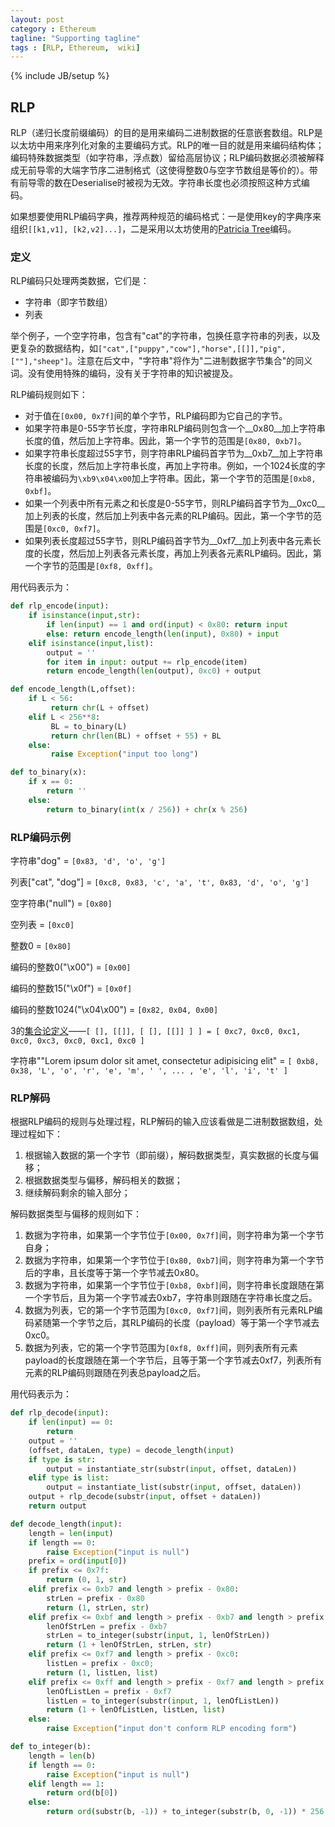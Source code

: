 ```yaml
---
layout: post
category : Ethereum
tagline: "Supporting tagline"
tags : [RLP, Ethereum,  wiki]
---
```

{% include JB/setup %}

## RLP

RLP（递归长度前缀编码）的目的是用来编码二进制数据的任意嵌套数组。RLP是以太坊中用来序列化对象的主要编码方式。RLP的唯一目的就是用来编码结构体；编码特殊数据类型（如字符串，浮点数）留给高层协议；RLP编码数据必须被解释成无前导零的大端字节序二进制格式（这使得整数0与空字节数组是等价的）。带有前导零的数在Deserialise时被视为无效。字符串长度也必须按照这种方式编码。

如果想要使用RLP编码字典，推荐两种规范的编码格式：一是使用key的字典序来组织`[[k1,v1], [k2,v2]...]`，二是采用以太坊使用的[Patricia Tree](https://github.com/ethereum/wiki/wiki/Patricia-Tree)编码。

### 定义

RLP编码只处理两类数据，它们是：

- 字符串（即字节数组）
- 列表

举个例子，一个空字符串，包含有"cat"的字符串，包换任意字符串的列表，以及更复杂的数据结构，如`["cat",["puppy","cow"],"horse",[[]],"pig",[""],"sheep"]`。注意在后文中，"字符串"将作为"二进制数据字节集合"的同义词。没有使用特殊的编码，没有关于字符串的知识被提及。

RLP编码规则如下：

- 对于值在`[0x00, 0x7f]`间的单个字节，RLP编码即为它自己的字节。
- 如果字符串是0-55字节长度，字符串RLP编码则包含一个__0x80__加上字符串长度的值，然后加上字符串。因此，第一个字节的范围是`[0x80, 0xb7]`。
- 如果字符串长度超过55字节，则字符串RLP编码首字节为__0xb7__加上字符串长度的长度，然后加上字符串长度，再加上字符串。例如，一个1024长度的字符串被编码为`\xb9\x04\x00`加上字符串。因此，第一个字节的范围是`[0xb8, 0xbf]`。
- 如果一个列表中所有元素之和长度是0-55字节，则RLP编码首字节为__0xc0__加上列表的长度，然后加上列表中各元素的RLP编码。因此，第一个字节的范围是`[0xc0, 0xf7]`。
- 如果列表长度超过55字节，则RLP编码首字节为__0xf7__加上列表中各元素长度的长度，然后加上列表各元素长度，再加上列表各元素RLP编码。因此，第一个字节的范围是`[0xf8, 0xff]`。

用代码表示为：

```python
def rlp_encode(input):
    if isinstance(input,str):
        if len(input) == 1 and ord(input) < 0x80: return input
        else: return encode_length(len(input), 0x80) + input
    elif isinstance(input,list):
        output = ''
        for item in input: output += rlp_encode(item)
        return encode_length(len(output), 0xc0) + output

def encode_length(L,offset):
    if L < 56:
         return chr(L + offset)
    elif L < 256**8:
         BL = to_binary(L)
         return chr(len(BL) + offset + 55) + BL
    else:
         raise Exception("input too long")

def to_binary(x):
    if x == 0:
        return ''
    else: 
        return to_binary(int(x / 256)) + chr(x % 256)

```

### RLP编码示例

字符串"dog" = `[0x83, 'd', 'o', 'g']`

列表["cat", "dog"] = `[0xc8, 0x83, 'c', 'a', 't', 0x83, 'd', 'o', 'g']`

空字符串("null") = `[0x80]`

空列表 = `[0xc0]`

整数0 = `[0x80]`

编码的整数0("\x00") = `[0x00]`

编码的整数15("\x0f") = `[0x0f]`

编码的整数1024("\x04\x00") = `[0x82, 0x04, 0x00]`

3的[集合论定义](http://en.wikipedia.org/wiki/Set-theoretic_definition_of_natural_numbers)——`[ [], [[]], [ [], [[]] ] ] = [ 0xc7, 0xc0, 0xc1, 0xc0, 0xc3, 0xc0, 0xc1, 0xc0 ]`

字符串""Lorem ipsum dolor sit amet, consectetur adipisicing elit" = `[ 0xb8, 0x38, 'L', 'o', 'r', 'e', 'm', ' ', ... , 'e', 'l', 'i', 't' ]`

### RLP解码

根据RLP编码的规则与处理过程，RLP解码的输入应该看做是二进制数据数组，处理过程如下：

1. 根据输入数据的第一个字节（即前缀），解码数据类型，真实数据的长度与偏移；
2. 根据数据类型与偏移，解码相关的数据；
3. 继续解码剩余的输入部分；

解码数据类型与偏移的规则如下：

1. 数据为字符串，如果第一个字节位于`[0x00, 0x7f]`间，则字符串为第一个字节自身；
2. 数据为字符串，如果第一个字节位于`[0x80, 0xb7]`间，则字符串为第一个字节后的字串，且长度等于第一个字节减去0x80。
3. 数据为字符串，如果第一个字节位于`[0xb8, 0xbf]`间，则字符串长度跟随在第一个字节后，且为第一个字节减去0xb7，字符串则跟随在字符串长度之后。
4. 数据为列表，它的第一个字节范围为`[0xc0, 0xf7]`间，则列表所有元素RLP编码紧随第一个字节之后，其RLP编码的长度（payload）等于第一个字节减去0xc0。
5. 数据为列表，它的第一个字节范围为`[0xf8, 0xff]`间，则列表所有元素payload的长度跟随在第一个字节后，且等于第一个字节减去0xf7，列表所有元素的RLP编码则跟随在列表总payload之后。

用代码表示为：

```python
def rlp_decode(input):
    if len(input) == 0:
        return
    output = ''
    (offset, dataLen, type) = decode_length(input)
    if type is str:
        output = instantiate_str(substr(input, offset, dataLen))
    elif type is list:
        output = instantiate_list(substr(input, offset, dataLen))
    output + rlp_decode(substr(input, offset + dataLen))
    return output

def decode_length(input):
    length = len(input)
    if length == 0:
        raise Exception("input is null")
    prefix = ord(input[0])
    if prefix <= 0x7f:
        return (0, 1, str)
    elif prefix <= 0xb7 and length > prefix - 0x80:
        strLen = prefix - 0x80
        return (1, strLen, str)
    elif prefix <= 0xbf and length > prefix - 0xb7 and length > prefix - 0xb7 + to_integer(substr(input, 1, prefix - 0xb7)):
        lenOfStrLen = prefix - 0xb7
        strLen = to_integer(substr(input, 1, lenOfStrLen))
        return (1 + lenOfStrLen, strLen, str)
    elif prefix <= 0xf7 and length > prefix - 0xc0:
        listLen = prefix - 0xc0;
        return (1, listLen, list)
    elif prefix <= 0xff and length > prefix - 0xf7 and length > prefix - 0xf7 + to_integer(substr(input, 1, prefix - 0xf7)):
        lenOfListLen = prefix - 0xf7
        listLen = to_integer(substr(input, 1, lenOfListLen))
        return (1 + lenOfListLen, listLen, list)
    else:
        raise Exception("input don't conform RLP encoding form")

def to_integer(b):
    length = len(b)
    if length == 0:
        raise Exception("input is null")
    elif length == 1:
        return ord(b[0])
    else:
        return ord(substr(b, -1)) + to_integer(substr(b, 0, -1)) * 256
```
